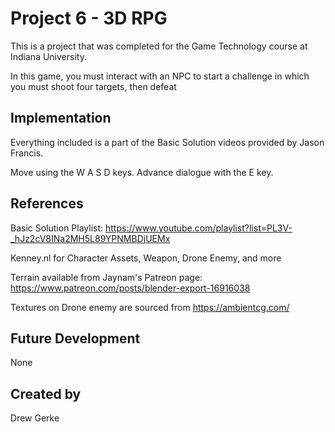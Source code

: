# Project 6 - 3D RPG
This is a project that was completed for the Game Technology course at Indiana University.

In this game, you must interact with an NPC to start a challenge in which you must shoot four targets, then defeat 

## Implementation
Everything included is a part of the Basic Solution videos provided by Jason Francis.

Move using the W A S D keys. Advance dialogue with the E key. 

## References
Basic Solution Playlist: https://www.youtube.com/playlist?list=PL3V-_hJz2cV8INa2MH5L89YPNMBDjUEMx

Kenney.nl for Character Assets, Weapon, Drone Enemy, and more

Terrain available from Jaynam's Patreon page: https://www.patreon.com/posts/blender-export-16916038

Textures on Drone enemy are sourced from https://ambientcg.com/

## Future Development
None

## Created by
Drew Gerke

